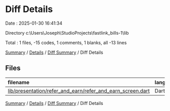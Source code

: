 # Diff Details

Date : 2025-01-30 16:41:34

Directory c:\\Users\\Joseph\\StudioProjects\\fastlink_bills-1\\lib

Total : 1 files,  -15 codes, 1 comments, 1 blanks, all -13 lines

[Summary](results.md) / [Details](details.md) / [Diff Summary](diff.md) / Diff Details

## Files
| filename | language | code | comment | blank | total |
| :--- | :--- | ---: | ---: | ---: | ---: |
| [lib/presentation/refer\_and\_earn/refer\_and\_earn\_screen.dart](/lib/presentation/refer_and_earn/refer_and_earn_screen.dart) | Dart | -15 | 1 | 1 | -13 |

[Summary](results.md) / [Details](details.md) / [Diff Summary](diff.md) / Diff Details